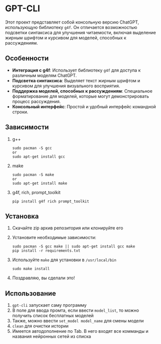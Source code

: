 # GPT-CLI

Этот проект представляет собой консольную версию ChatGPT, использующую библиотеку `g4f`. Он отличается возможностью подсветки синтаксиса для улучшения читаемости, включая выделение жирным шрифтом и курсивом для моделей, способных к рассуждениям.

## Особенности

*   **Интеграция с g4f**: Использует библиотеку `g4f` для доступа к различным моделям ChatGPT.
*   **Подсветка синтаксиса**: Выделяет текст жирным шрифтом и курсивом для улучшения визуального восприятия.
*   **Поддержка моделей, способных к рассуждениям**: Специальное форматирование для моделей, которые могут демонстрировать процесс рассуждения.
*   **Консольный интерфейс**: Простой и удобный интерфейс командной строки.

## Зависимости
1. g++
   ```
   sudo pacman -S gcc
   or
   sudo apt-get install gcc
   ```
2. make
   ```
   sudo pacman -S make
   or
   sudo apt-get install make
   ```
3. g4f, rich, prompt_toolkit
   ```
   pip install g4f rich prompt_toolkit
   ```

## Установка

1.  Скачайте zip архив репозитория или клонируйте его

2.  Установите необходимые зависимости:

    ```
    sudo pacman -S gcc make || sudo apt-get install gcc make
    pip install -r requirements.txt
    ```

3. Используйте `make` для установки в `/usr/local/bin`
   ```
   sudo make install
   ```
4. Поздравляю, вы сделали это!

## Использование
1. `gpt-cli` запускает саму программу
2. В поле для ввода промта, если ввести `model_list`, то можно получить список бесплатных моделей
3. Также, можно ввести `set_model model_name` для смены модели
4. `clean` для очистки истории
5. Имеется автодополнение по Tab. В него входят все комманды и названия нейронных сетей из списка
